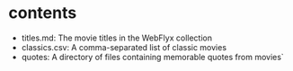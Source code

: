 # contents

* titles.md: The movie titles in the WebFlyx collection
* classics.csv: A comma-separated list of classic movies
* quotes: A directory of files containing memorable quotes from movies`
